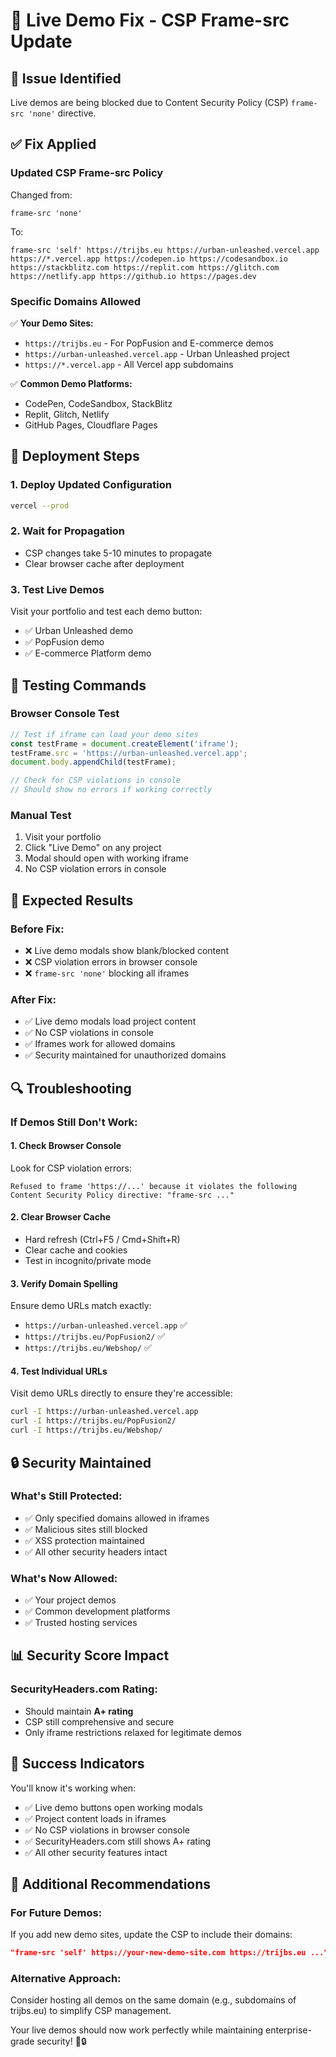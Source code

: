 # 🚀 Live Demo Fix - CSP Frame-src Update

## 🚨 **Issue Identified**
Live demos are being blocked due to Content Security Policy (CSP) `frame-src 'none'` directive.

## ✅ **Fix Applied**

### **Updated CSP Frame-src Policy**
Changed from:
```
frame-src 'none'
```

To:
```
frame-src 'self' https://trijbs.eu https://urban-unleashed.vercel.app https://*.vercel.app https://codepen.io https://codesandbox.io https://stackblitz.com https://replit.com https://glitch.com https://netlify.app https://github.io https://pages.dev
```

### **Specific Domains Allowed**
✅ **Your Demo Sites:**
- `https://trijbs.eu` - For PopFusion and E-commerce demos
- `https://urban-unleashed.vercel.app` - Urban Unleashed project
- `https://*.vercel.app` - All Vercel app subdomains

✅ **Common Demo Platforms:**
- CodePen, CodeSandbox, StackBlitz
- Replit, Glitch, Netlify
- GitHub Pages, Cloudflare Pages

## 🔧 **Deployment Steps**

### **1. Deploy Updated Configuration**
```bash
vercel --prod
```

### **2. Wait for Propagation**
- CSP changes take 5-10 minutes to propagate
- Clear browser cache after deployment

### **3. Test Live Demos**
Visit your portfolio and test each demo button:
- ✅ Urban Unleashed demo
- ✅ PopFusion demo  
- ✅ E-commerce Platform demo

## 🧪 **Testing Commands**

### **Browser Console Test**
```javascript
// Test if iframe can load your demo sites
const testFrame = document.createElement('iframe');
testFrame.src = 'https://urban-unleashed.vercel.app';
document.body.appendChild(testFrame);

// Check for CSP violations in console
// Should show no errors if working correctly
```

### **Manual Test**
1. Visit your portfolio
2. Click "Live Demo" on any project
3. Modal should open with working iframe
4. No CSP violation errors in console

## 🎯 **Expected Results**

### **Before Fix:**
- ❌ Live demo modals show blank/blocked content
- ❌ CSP violation errors in browser console
- ❌ `frame-src 'none'` blocking all iframes

### **After Fix:**
- ✅ Live demo modals load project content
- ✅ No CSP violations in console
- ✅ Iframes work for allowed domains
- ✅ Security maintained for unauthorized domains

## 🔍 **Troubleshooting**

### **If Demos Still Don't Work:**

#### **1. Check Browser Console**
Look for CSP violation errors:
```
Refused to frame 'https://...' because it violates the following Content Security Policy directive: "frame-src ..."
```

#### **2. Clear Browser Cache**
- Hard refresh (Ctrl+F5 / Cmd+Shift+R)
- Clear cache and cookies
- Test in incognito/private mode

#### **3. Verify Domain Spelling**
Ensure demo URLs match exactly:
- `https://urban-unleashed.vercel.app` ✅
- `https://trijbs.eu/PopFusion2/` ✅
- `https://trijbs.eu/Webshop/` ✅

#### **4. Test Individual URLs**
Visit demo URLs directly to ensure they're accessible:
```bash
curl -I https://urban-unleashed.vercel.app
curl -I https://trijbs.eu/PopFusion2/
curl -I https://trijbs.eu/Webshop/
```

## 🔒 **Security Maintained**

### **What's Still Protected:**
- ✅ Only specified domains allowed in iframes
- ✅ Malicious sites still blocked
- ✅ XSS protection maintained
- ✅ All other security headers intact

### **What's Now Allowed:**
- ✅ Your project demos
- ✅ Common development platforms
- ✅ Trusted hosting services

## 📊 **Security Score Impact**

### **SecurityHeaders.com Rating:**
- Should maintain **A+ rating**
- CSP still comprehensive and secure
- Only iframe restrictions relaxed for legitimate demos

## 🎉 **Success Indicators**

You'll know it's working when:
- ✅ Live demo buttons open working modals
- ✅ Project content loads in iframes
- ✅ No CSP violations in browser console
- ✅ SecurityHeaders.com still shows A+ rating
- ✅ All other security features intact

## 🚀 **Additional Recommendations**

### **For Future Demos:**
If you add new demo sites, update the CSP to include their domains:

```json
"frame-src 'self' https://your-new-demo-site.com https://trijbs.eu ..."
```

### **Alternative Approach:**
Consider hosting all demos on the same domain (e.g., subdomains of trijbs.eu) to simplify CSP management.

Your live demos should now work perfectly while maintaining enterprise-grade security! 🚀🔒